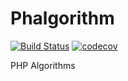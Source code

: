 # Phalgorithm

[![Build Status](https://travis-ci.com/MilesChou/phalgorithm.svg?branch=master)](https://travis-ci.com/MilesChou/phalgorithm)
[![codecov](https://codecov.io/gh/MilesChou/phalgorithm/branch/master/graph/badge.svg)](https://codecov.io/gh/MilesChou/phalgorithm)

PHP Algorithms

